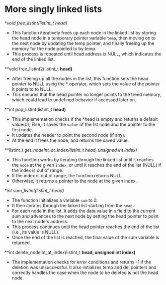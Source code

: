 # More singly linked lists

**void free_listint(listint_t *head)**

- This function iteratively frees up each node in the linked list by storing the head node in a temporary pointer variable `temp`, then moving on to the next node by updating the temp pointer, and finally freeing up the memory for the node pointed to by temp.
- This process is repeated until head address is NULL, which indicates the end of the linked list.

**void free_listint2(listint_t **head)**

- After freeing up all the nodes in the list, this function sets the head pointer to NULL using the * operator, which sets the value of the pointer it points to to NULL.
- This ensures that the head pointer no longer points to the freed memory, which could lead to undefined behavior if accessed later on.

**int pop_listint(listint_t **head)**

- This implementation checks if the *head is empty and returns a default value(0); Else, it saves the `value` of the 1st node and the pointer to the first node.
- It updates the header to point the second node (if any).
- At the end it frees the node, and returns the saved value.

**listint_t *get_nodeint_at_index(listint_t *head, unsigned int index)**

- This function works by iterating through the linked list until it reaches the `node` at the given `index`, or until it reaches the end of the list (NULL) if the index is out of range.
- If the index is out of range, the function returns NULL.
- Otherwise, it returns a pointer to the node at the given index.

**int sum_listint(listint_t *head)**

- The function initializes a variable `sum` to 0.
- It then iterates through the linked list starting from the `head`.
- For each node in the list, it adds the data value in `n` field to the current sum and advances to the next node by setting the head pointer to point to the next node's address.
- This process continues until the head pointer reaches the end of the list (i.e., its value is NULL).
- Once the end of the list is reached, the final value of the sum variable is returned.

**int delete_nodeint_at_index(listint_t **head, unsigned int index)**

- The implementation checks for error conditions and returns -1 if the deletion was unsuccessful. It also initializes temp and del pointers and correctly handles the case when the node to be deleted is not the head node.
